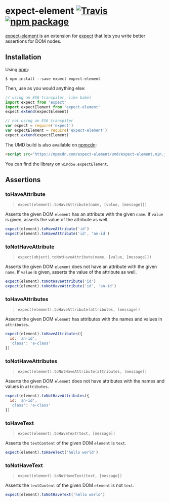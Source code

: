 # expect-element [![Travis][build-badge]][build] [![npm package][npm-badge]][npm]

[build-badge]: https://img.shields.io/travis/mjackson/expect-element/master.svg?style=flat-square
[build]: https://travis-ci.org/mjackson/expect-element

[npm-badge]: https://img.shields.io/npm/v/expect-element.svg?style=flat-square
[npm]: https://www.npmjs.org/package/expect-element

[expect-element](https://github.com/mjackson/expect-element) is an extension for [expect](https://github.com/mjackson/expect) that lets you write better assertions for DOM nodes.

## Installation

Using [npm](https://www.npmjs.org/):

    $ npm install --save expect expect-element

Then, use as you would anything else:

```js
// using an ES6 transpiler, like babel
import expect from 'expect'
import expectElement from 'expect-element'
expect.extend(expectElement)

// not using an ES6 transpiler
var expect = require('expect')
var expectElement = require('expect-element')
expect.extend(expectElement)
```

The UMD build is also available on [npmcdn](https://npmcdn.com):

```html
<script src="https://npmcdn.com/expect-element/umd/expect-element.min.js"></script>
```

You can find the library on `window.expectElement`.

## Assertions

### toHaveAttribute

> `expect(element).toHaveAttribute(name, [value, [message]])`

Asserts the given DOM `element` has an attribute with the given `name`. If `value` is given, asserts the value of the attribute as well.

```js
expect(element).toHaveAttribute('id')
expect(element).toHaveAttribute('id', 'an-id')
```

### toNotHaveAttribute

> `expect(object).toNotHaveAttribute(name, [value, [message]])`

Asserts the given DOM `element` does not have an attribute with the given `name`. If `value` is given, asserts the value of the attribute as well.

```js
expect(element).toNotHaveAttribute('id')
expect(element).toNotHaveAttribute('id', 'an-id')
```

### toHaveAttributes

> `expect(element).toHaveAttribute(attributes, [message])`

Asserts the given DOM `element` has attributes with the names and values in `attributes`.

```js
expect(element).toHaveAttributes({
  id: 'an-id',
  'class': 'a-class'
})
```

### toNotHaveAttributes

> `expect(element).toNotHaveAttribute(attributes, [message])`

Asserts the given DOM `element` does not have attributes with the names and values in `attributes`.

```js
expect(element).toNotHaveAttributes({
  id: 'an-id',
  'class': 'a-class'
})
```

### toHaveText

> `expect(element).toHaveText(text, [message])`

Asserts the `textContent` of the given DOM `element` is `text`.

```js
expect(element).toHaveText('hello world')
```

### toNotHaveText

> `expect(element).toNotHaveText(text, [message])`

Asserts the `textContent` of the given DOM `element` is not `text`.

```js
expect(element).toNotHaveText('hello world')
```
